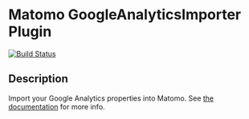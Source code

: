 # Matomo GoogleAnalyticsImporter Plugin

[![Build Status](https://app.travis-ci.com/matomo-org/plugin-GoogleAnalyticsImporter.svg?branch=4.x-dev)](https://travis-ci.com/github/matomo-org/plugin-GoogleAnalyticsImporter)

## Description

Import your Google Analytics properties into Matomo. See [the documentation](https://matomo.org/docs/google-analytics-importer/) for more info.

